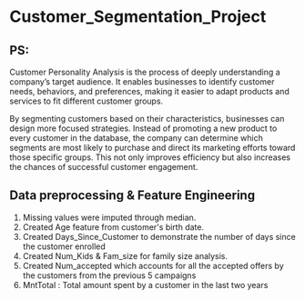 # Customer_Segmentation_Project

## PS:
 
   Customer Personality Analysis is the process of deeply understanding a company’s target audience. It enables businesses to identify customer needs, behaviors, and preferences, making it easier to adapt products and services to fit different customer groups.

By segmenting customers based on their characteristics, businesses can design more focused strategies. Instead of promoting a new product to every customer in the database, the company can determine which segments are most likely to purchase and direct its marketing efforts toward those specific groups. This not only improves efficiency but also increases the chances of successful customer engagement.

## Data preprocessing & Feature Engineering

1) Missing values were imputed through median.
2) Created Age feature from customer's birth date.
3) Created Days_Since_Customer to demonstrate the number of days since the customer enrolled
4) Created Num_Kids & Fam_size for family size analysis.
5) Created Num_accepted which accounts for all the accepted offers by the customers from the previous 5 campaigns
6) MntTotal : Total amount spent by a customer in the last two years
